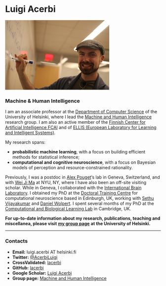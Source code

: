 ﻿# Luigi Acerbi
![Luigi Acerbi](https://github.com/lacerbi/lacerbi.github.io/blob/master/luigi-acerbi.png?raw=true)
### Machine & Human Intelligence

I am an associate professor at the [Department of Computer Science](https://www.helsinki.fi/en/computer-science) of the University of Helsinki, where I lead the [Machine and Human Intelligence](https://www.helsinki.fi/en/researchgroups/machine-and-human-intelligence) research group. I am also an active member of the [Finnish Center for Artificial Intelligence FCAI](https://fcai.fi/) and of [ELLIS (European Laboratory for Learning and Intelligent Systems)](https://ellis.eu/). 

My research spans:

- **probabilistic machine learning**, with a focus on building efficient methods for statistical inference;
- **computational and cognitive neuroscience**, with a focus on Bayesian models of perception and resource-constrained rationality.

Previously, I was a postdoc in [Alex Pouget](https://www.unige.ch/medecine/neuf/en/research/grecherche/alexandre-pouget/)‘s lab in Geneva, Switzerland, and with [Wei Ji Ma](http://www.cns.nyu.edu/malab/ "Wei Ji Ma's lab website") at NYU, NY, where I have also been an off-site visiting scholar. While in Geneva, I collaborated with the [International Brain Laboratory](https://www.internationalbrainlab.com/). I obtained my PhD at the [Doctoral Training Centre](http://www.anc.ed.ac.uk/dtc/index.php?option=com_content&task=view&id=12&Itemid=68 "Neuroinformatics and Computational Neuroscience DTC website") for computational neuroscience based in Edinburgh, UK, working with [Sethu Vijayakumar](http://homepages.inf.ed.ac.uk/svijayak/ "prof. Sethu Vijayakumar's webpage") and [Daniel Wolpert](http://cbl.eng.cam.ac.uk/Public/Wolpert/Members "prof. Daniel Wolpert's group webpage"). I spent several months of my PhD at the [Computational and Biological Learning Lab](http://cbl.eng.cam.ac.uk/Public/Wolpert/WebHome "Wolpertlab website") in Cambridge, UK.

**For up-to-date information about my research, publications, teaching and miscellanea, please visit** [**my group page**](https://www.helsinki.fi/en/researchgroups/machine-and-human-intelligence) **at the University of Helsinki.**

----------

### Contacts

- **Email:** luigi.acerbi AT helsinki.fi  
- **Twitter:** [@AcerbiLuigi  
](https://twitter.com/AcerbiLuigi)
- **CrossValidated:**  [lacerbi  
](https://stats.stackexchange.com/users/80479/lacerbi)
- **GitHub:**  [lacerbi](https://github.com/lacerbi)
- **Google Scholar:** [Luigi Acerbi](https://scholar.google.co.uk/citations?user=QYBZoGwAAAAJ&hl=en)
- **Group page:** [Machine and Human Intelligence](https://www.helsinki.fi/en/researchgroups/machine-and-human-intelligence)
